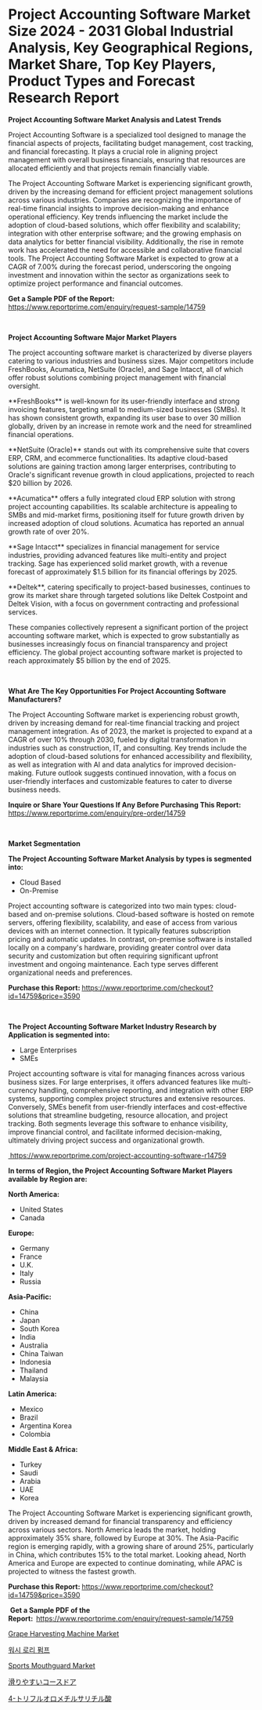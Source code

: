 <p><h1>Project Accounting Software Market Size 2024 - 2031 Global Industrial Analysis, Key Geographical Regions, Market Share, Top Key Players, Product Types and Forecast Research Report</h1></p><p><strong>Project Accounting Software Market Analysis and Latest Trends</strong></p>
<p><p>Project Accounting Software is a specialized tool designed to manage the financial aspects of projects, facilitating budget management, cost tracking, and financial forecasting. It plays a crucial role in aligning project management with overall business financials, ensuring that resources are allocated efficiently and that projects remain financially viable.</p><p>The Project Accounting Software Market is experiencing significant growth, driven by the increasing demand for efficient project management solutions across various industries. Companies are recognizing the importance of real-time financial insights to improve decision-making and enhance operational efficiency. Key trends influencing the market include the adoption of cloud-based solutions, which offer flexibility and scalability; integration with other enterprise software; and the growing emphasis on data analytics for better financial visibility. Additionally, the rise in remote work has accelerated the need for accessible and collaborative financial tools. The Project Accounting Software Market is expected to grow at a CAGR of 7.00% during the forecast period, underscoring the ongoing investment and innovation within the sector as organizations seek to optimize project performance and financial outcomes.</p></p>
<p><strong>Get a Sample PDF of the Report:&nbsp;</strong> <a href="https://www.reportprime.com/enquiry/request-sample/14759">https://www.reportprime.com/enquiry/request-sample/14759</a></p>
<p>&nbsp;</p>
<p><strong>Project Accounting Software Major Market Players</strong></p>
<p><p>The project accounting software market is characterized by diverse players catering to various industries and business sizes. Major competitors include FreshBooks, Acumatica, NetSuite (Oracle), and Sage Intacct, all of which offer robust solutions combining project management with financial oversight.</p><p>**FreshBooks** is well-known for its user-friendly interface and strong invoicing features, targeting small to medium-sized businesses (SMBs). It has shown consistent growth, expanding its user base to over 30 million globally, driven by an increase in remote work and the need for streamlined financial operations.</p><p>**NetSuite (Oracle)** stands out with its comprehensive suite that covers ERP, CRM, and ecommerce functionalities. Its adaptive cloud-based solutions are gaining traction among larger enterprises, contributing to Oracle's significant revenue growth in cloud applications, projected to reach $20 billion by 2026.</p><p>**Acumatica** offers a fully integrated cloud ERP solution with strong project accounting capabilities. Its scalable architecture is appealing to SMBs and mid-market firms, positioning itself for future growth driven by increased adoption of cloud solutions. Acumatica has reported an annual growth rate of over 20%.</p><p>**Sage Intacct** specializes in financial management for service industries, providing advanced features like multi-entity and project tracking. Sage has experienced solid market growth, with a revenue forecast of approximately $1.5 billion for its financial offerings by 2025.</p><p>**Deltek**, catering specifically to project-based businesses, continues to grow its market share through targeted solutions like Deltek Costpoint and Deltek Vision, with a focus on government contracting and professional services. </p><p>These companies collectively represent a significant portion of the project accounting software market, which is expected to grow substantially as businesses increasingly focus on financial transparency and project efficiency. The global project accounting software market is projected to reach approximately $5 billion by the end of 2025.</p></p>
<p>&nbsp;</p>
<p><strong>What Are The Key Opportunities For Project Accounting Software Manufacturers?</strong></p>
<p><p>The Project Accounting Software market is experiencing robust growth, driven by increasing demand for real-time financial tracking and project management integration. As of 2023, the market is projected to expand at a CAGR of over 10% through 2030, fueled by digital transformation in industries such as construction, IT, and consulting. Key trends include the adoption of cloud-based solutions for enhanced accessibility and flexibility, as well as integration with AI and data analytics for improved decision-making. Future outlook suggests continued innovation, with a focus on user-friendly interfaces and customizable features to cater to diverse business needs.</p></p>
<p><strong>Inquire or Share Your Questions If Any Before Purchasing This Report:</strong> <a href="https://www.reportprime.com/enquiry/pre-order/14759">https://www.reportprime.com/enquiry/pre-order/14759</a></p>
<p>&nbsp;</p>
<p><strong>Market Segmentation</strong></p>
<p><strong>The Project Accounting Software Market Analysis by types is segmented into:</strong></p>
<p><ul><li>Cloud Based</li><li>On-Premise</li></ul></p>
<p><p>Project accounting software is categorized into two main types: cloud-based and on-premise solutions. Cloud-based software is hosted on remote servers, offering flexibility, scalability, and ease of access from various devices with an internet connection. It typically features subscription pricing and automatic updates. In contrast, on-premise software is installed locally on a company's hardware, providing greater control over data security and customization but often requiring significant upfront investment and ongoing maintenance. Each type serves different organizational needs and preferences.</p></p>
<p><strong>Purchase this Report:&nbsp;</strong><a href="https://www.reportprime.com/checkout?id=14759&price=3590">https://www.reportprime.com/checkout?id=14759&price=3590</a></p>
<p>&nbsp;</p>
<p><strong>The Project Accounting Software Market Industry Research by Application is segmented into:</strong></p>
<p><ul><li>Large Enterprises</li><li>SMEs</li></ul></p>
<p><p>Project accounting software is vital for managing finances across various business sizes. For large enterprises, it offers advanced features like multi-currency handling, comprehensive reporting, and integration with other ERP systems, supporting complex project structures and extensive resources. Conversely, SMEs benefit from user-friendly interfaces and cost-effective solutions that streamline budgeting, resource allocation, and project tracking. Both segments leverage this software to enhance visibility, improve financial control, and facilitate informed decision-making, ultimately driving project success and organizational growth.</p></p>
<p><a href="https://www.reportprime.com/project-accounting-software-r14759">&nbsp;https://www.reportprime.com/project-accounting-software-r14759</a></p>
<p><strong>In terms of Region, the Project Accounting Software Market Players available by Region are:</strong></p>
<p>
    <p> <strong> North America: </strong>
        <ul>
            <li>United States</li>
            <li>Canada</li>
        </ul>
        </p> 
    <p> <strong> Europe: </strong>
        <ul>
            <li>Germany</li>
            <li>France</li>
            <li>U.K.</li>
            <li>Italy</li>
            <li>Russia</li>
        </ul>
        </p> 
    <p> <strong> Asia-Pacific: </strong>
        <ul>
            <li>China</li>
            <li>Japan</li>
            <li>South Korea</li>
            <li>India</li>
            <li>Australia</li>
            <li>China Taiwan</li>
            <li>Indonesia</li>
            <li>Thailand</li>
            <li>Malaysia</li>
        </ul>
        </p> 
    <p> <strong> Latin America: </strong>
        <ul>
            <li>Mexico</li>
            <li>Brazil</li>
            <li>Argentina Korea</li>
            <li>Colombia</li>
        </ul>
        </p> 
    <p> <strong> Middle East & Africa: </strong>
        <ul>
            <li>Turkey</li>
            <li>Saudi</li>
            <li>Arabia</li>
            <li>UAE</li>
            <li>Korea</li>
        </ul>
    </p>
    </p>
<p><p>The Project Accounting Software Market is experiencing significant growth, driven by increased demand for financial transparency and efficiency across various sectors. North America leads the market, holding approximately 35% share, followed by Europe at 30%. The Asia-Pacific region is emerging rapidly, with a growing share of around 25%, particularly in China, which contributes 15% to the total market. Looking ahead, North America and Europe are expected to continue dominating, while APAC is projected to witness the fastest growth.</p></p>
<p><strong>Purchase this Report: </strong><a href="https://www.reportprime.com/checkout?id=14759&price=3590">https://www.reportprime.com/checkout?id=14759&price=3590</a></p>
<p>&nbsp;<strong>Get a Sample PDF of the Report:&nbsp;&nbsp;</strong><a href="https://www.reportprime.com/enquiry/request-sample/14759">https://www.reportprime.com/enquiry/request-sample/14759</a></p>
<p><strong></strong></p>
<p><p><a href="https://issuu.com/reportprime-2/docs/grape-harvesting-machine-market-siz_8fbf992c0ef514">Grape Harvesting Machine Market</a></p><p><a href="https://medium.com/@rudyswaniafgwski56664/wash-lorry-pump-market-%EC%9D%98-%EA%B8%80%EB%A1%9C%EB%B2%8C-%EC%8B%9C%EC%9E%A5-%EA%B0%9C%EC%9A%94%EB%8A%94-%EC%A0%84-%EC%84%B8%EA%B3%84-%EB%B0%8F-%EC%A3%BC%EC%9A%94-%EC%8B%9C%EC%9E%A5%EC%9D%98-%EC%82%B0%EC%97%85%EC%97%90-%EC%98%81%ED%96%A5%EC%9D%84-%EB%AF%B8%EC%B9%98%EB%8A%94-%EC%A3%BC%EC%9A%94-%ED%8A%B8%EB%A0%8C%EB%93%9C%EC%97%90-%EB%8C%80%ED%95%9C-%EB%8F%85%ED%8A%B9%ED%95%9C-%EA%B4%80%EC%A0%90%EC%9D%84-%EC%A0%9C%EA%B3%B5%ED%95%A9%EB%8B%88%EB%8B%A4-828587cb293b">워시 로리 펌프</a></p><p><a href="https://medium.com/@ikeschumm30/the-sports-mouthguard-market-industry-provides-a-comprehensive-and-current-analysis-of-the-a47c08b53977">Sports Mouthguard Market</a></p><p><a href="https://medium.com/@verniebarton2023/slippery-course-door-market-%E3%81%AE%E3%82%B0%E3%83%AD%E3%83%BC%E3%83%90%E3%83%AB%E5%B8%82%E5%A0%B4%E6%A6%82%E8%A6%81%E3%81%AF-%E4%B8%96%E7%95%8C%E3%81%8A%E3%82%88%E3%81%B3%E4%B8%BB%E8%A6%81%E5%B8%82%E5%A0%B4%E3%81%AB%E3%81%8A%E3%81%91%E3%82%8B%E6%A5%AD%E7%95%8C%E3%81%AB%E5%BD%B1%E9%9F%BF%E3%82%92%E4%B8%8E%E3%81%88%E3%82%8B%E4%B8%BB%E8%A6%81%E3%81%AA%E3%83%88%E3%83%AC%E3%83%B3%E3%83%89%E3%81%AB%E3%81%A4%E3%81%84%E3%81%A6-%E7%8B%AC%E8%87%AA%E3%81%AE%E8%A6%96%E7%82%B9%E3%82%92%E6%8F%90%E4%BE%9B%E3%81%97%E3%81%BE%E3%81%99-9cc70172560f">滑りやすいコースドア</a></p><p><a href="https://medium.com/@rudysimonis2023/4-trifluoromethylsalicylic-acid-market-%E3%81%AE%E3%82%B0%E3%83%AD%E3%83%BC%E3%83%90%E3%83%AB%E5%B8%82%E5%A0%B4%E6%A6%82%E8%A6%81%E3%81%AF-%E4%B8%96%E7%95%8C%E3%81%8A%E3%82%88%E3%81%B3%E4%B8%BB%E8%A6%81%E5%B8%82%E5%A0%B4%E3%81%AB%E3%81%8A%E3%81%91%E3%82%8B%E6%A5%AD%E7%95%8C%E3%81%AB%E5%BD%B1%E9%9F%BF%E3%82%92%E4%B8%8E%E3%81%88%E3%82%8B%E4%B8%BB%E8%A6%81%E3%81%AA%E3%83%88%E3%83%AC%E3%83%B3%E3%83%89%E3%81%AB%E3%81%A4%E3%81%84%E3%81%A6-%E7%8B%AC%E8%87%AA%E3%81%AE%E8%A6%96%E7%82%B9%E3%82%92%E6%8F%90%E4%BE%9B%E3%81%97%E3%81%BE%E3%81%99-a2da41001da0">4-トリフルオロメチルサリチル酸</a></p></p>